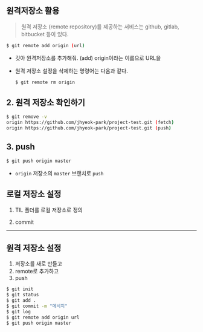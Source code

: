## 원격저장소 활용

> 원격 저장소 (remote repository)를 제공하는 서비스는 github, gitlab, bitbucket 등이 있다. 

```bash
$ git remote add origin (url)

```

- 깃아 원격저장소를 추가해줘. (add) origin이라는 이름으로 URL을

- 원격 저장소 설정을 삭제하는 명령어는 다음과 같다.

  ```bash
  $ git remote rm origin
  ```



## 2. 원격 저장소 확인하기

```bash
$ git remove -v
origin https://github.com/jhyeok-park/project-test.git (fetch)
origin https://github.com/jhyeok-park/project-test.git (push)
```



## 3. push

```bash
$ git push origin master
```

- `origin` 저장소의 `master` 브랜치로 `push`

## 로컬 저장소 설정

1. TIL 폴더를 로컬 저장소로 정의

2. commit

---

## 원격 저장소 설정

1. 저장소를 새로 만들고
2. remote로 추가하고
3. push

```bash
$ git init
$ git status
$ git add .
$ git commit -m "메시지"
$ git log
$ git remote add origin url
$ git push origin master
```

